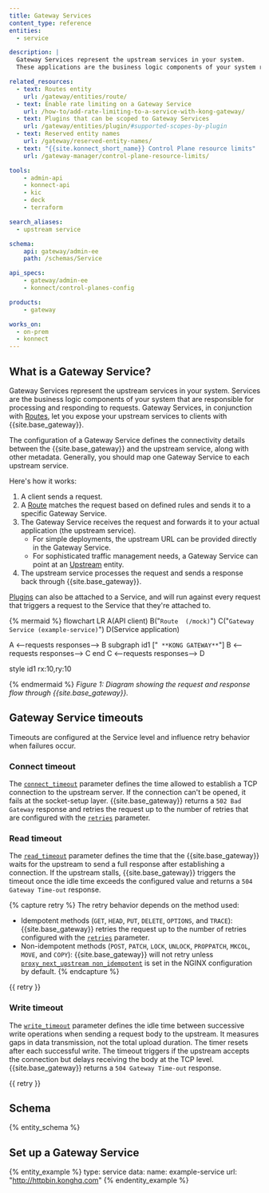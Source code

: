 ```yaml
---
title: Gateway Services
content_type: reference
entities:
  - service

description: |
  Gateway Services represent the upstream services in your system. 
  These applications are the business logic components of your system responsible for responding to requests. 

related_resources:
  - text: Routes entity
    url: /gateway/entities/route/
  - text: Enable rate limiting on a Gateway Service
    url: /how-to/add-rate-limiting-to-a-service-with-kong-gateway/
  - text: Plugins that can be scoped to Gateway Services
    url: /gateway/entities/plugin/#supported-scopes-by-plugin
  - text: Reserved entity names
    url: /gateway/reserved-entity-names/
  - text: "{{site.konnect_short_name}} Control Plane resource limits"
    url: /gateway-manager/control-plane-resource-limits/

tools:
    - admin-api
    - konnect-api
    - kic
    - deck
    - terraform

search_aliases:
  - upstream service

schema:
    api: gateway/admin-ee
    path: /schemas/Service

api_specs:
    - gateway/admin-ee
    - konnect/control-planes-config

products:
    - gateway

works_on:
  - on-prem
  - konnect
---
```


## What is a Gateway Service?

Gateway Services represent the upstream services in your system. 
Services are the business logic components of your system that are responsible for processing and responding to requests.
Gateway Services, in conjunction with [Routes](/gateway/entities/route/), let you expose your upstream services to clients with {{site.base_gateway}}.

The configuration of a Gateway Service defines the connectivity details between the {{site.base_gateway}} and the upstream service, along with other metadata. 
Generally, you should map one Gateway Service to each upstream service.

Here's how it works:
1. A client sends a request.
1. A [Route](/gateway/entities/route/) matches the request based on defined rules and sends it to a specific Gateway Service.
1. The Gateway Service receives the request and forwards it to your actual application (the upstream service).
   * For simple deployments, the upstream URL can be provided directly in the Gateway Service.
   * For sophisticated traffic management needs, a Gateway Service can point at an [Upstream](/gateway/entities/upstream/) entity.
1. The upstream service processes the request and sends a response back through {{site.base_gateway}}.

[Plugins](/gateway/entities/plugin/) can also be attached to a Service, and will run against every request that triggers a request to the Service that they're attached to.

<!--vale off -->

{% mermaid %}
flowchart LR
  A(API client)
  B("`Route 
  (/mock)`")
  C("`Gateway Service
  (example-service)`")
  D(Service 
  application)
  
  A <--requests
  responses--> B
  subgraph id1 ["`
  **KONG GATEWAY**`"]
    B <--requests
    responses--> C
  end
  C <--requests
  responses--> D

  style id1 rx:10,ry:10
  
{% endmermaid %}
 _Figure 1: Diagram showing the request and response flow through {{site.base_gateway}}._

<!--vale on -->

## Gateway Service timeouts

Timeouts are configured at the Service level and influence retry behavior when failures occur.

### Connect timeout

The [`connect_timeout`](#schema-service-connect-timeout) parameter defines the time allowed to establish a TCP connection to the upstream server. If the connection can't be opened, it fails at the socket-setup layer. {{site.base_gateway}} returns a `502 Bad Gateway` response and retries the request up to the number of retries that are configured with the [`retries`](#schema-service-retries) parameter.

### Read timeout

The [`read_timeout`](#schema-service-read-timeout) parameter defines the time that the {{site.base_gateway}} waits for the upstream to send a full response after establishing a connection. If the upstream stalls, {{site.base_gateway}} triggers the timeout once the idle time exceeds the configured value and returns a `504 Gateway Time-out` response. 

{% capture retry %}
The retry behavior depends on the method used:

* Idempotent methods (`GET`, `HEAD`, `PUT`, `DELETE`, `OPTIONS`, and `TRACE`): {{site.base_gateway}} retries the request up to the number of retries configured with the [`retries`](#schema-service-retries) parameter.
* Non-idempotent methods (`POST`, `PATCH`, `LOCK`, `UNLOCK`, `PROPPATCH`, `MKCOL`, `MOVE`, and `COPY`): {{site.base_gateway}} will not retry unless [`proxy_next_upstream non_idempotent`](https://nginx.org/en/docs/http/ngx_http_proxy_module.html#proxy_next_upstream) is set in the NGINX configuration by default.
{% endcapture %}

{{ retry }}

### Write timeout

The [`write_timeout`](#schema-service-write-timeout) parameter defines the idle time between successive write operations when sending a request body to the upstream. It measures gaps in data transmission, not the total upload duration. The timer resets after each successful write. The timeout triggers if the upstream accepts the connection but delays receiving the body at the TCP level. {{site.base_gateway}} returns a `504 Gateway Time-out` response. 

{{ retry }}

## Schema

{% entity_schema %}

## Set up a Gateway Service

{% entity_example %}
type: service
data:
  name: example-service
  url: "http://httpbin.konghq.com"
{% endentity_example %}

